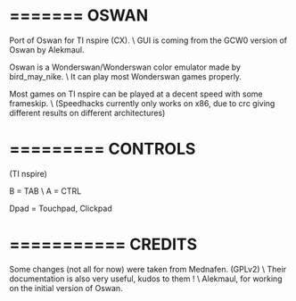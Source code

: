=======
OSWAN
=======

Port of Oswan for TI nspire (CX).
\\
GUI is coming from the GCW0 version of Oswan by Alekmaul.

Oswan is a Wonderswan/Wonderswan color emulator made by bird_may_nike.
\\
It can play most Wonderswan games properly.

Most games on TI nspire can be played at a decent speed with some frameskip.
\\
(Speedhacks currently only works on x86, due to crc giving different results on different architectures)

=========
CONTROLS
=========

(TI nspire)

B = TAB
\\
A =  CTRL

Dpad = Touchpad, Clickpad


===========
CREDITS
===========

Some changes (not all for now) were taken from Mednafen. (GPLv2)
\\
Their documentation is also very useful, kudos to them !
\\
Alekmaul, for working on the initial version of Oswan. 
